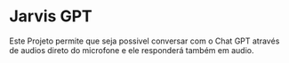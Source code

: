 # Jarvis GPT

Este Projeto permite que seja possivel conversar com o Chat GPT através de audios direto do microfone e ele responderá também em audio.
